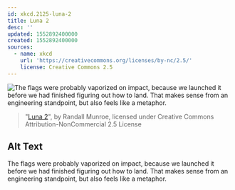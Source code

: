 ```yaml
---
id: xkcd.2125-luna-2
title: Luna 2
desc: ''
updated: 1552892400000
created: 1552892400000
sources:
  - name: xkcd
    url: 'https://creativecommons.org/licenses/by-nc/2.5/'
    license: Creative Commons 2.5
---
```

![The flags were probably vaporized on impact, because we launched it before we had finished figuring out how to land. That makes sense from an engineering standpoint, but also feels like a metaphor.](https://imgs.xkcd.com/comics/luna_2.png)
> "[Luna 2](https://xkcd.com/2125/)", by Randall Munroe, licensed under Creative Commons Attribution-NonCommercial 2.5 License

## Alt Text
The flags were probably vaporized on impact, because we launched it before we had finished figuring out how to land. That makes sense from an engineering standpoint, but also feels like a metaphor.
